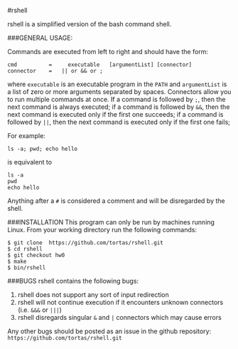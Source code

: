 #rshell 

rshell is a simplified version of the bash command shell. 

###GENERAL USAGE:


Commands are executed from left to right and should have the form:
```
cmd			 =     executable   [argumentList] [connector]
connector    =   || or && or ;	
```
where `executable` is an executable program in the `PATH` and `argumentList` is a list of zero or 
more arguments separated by spaces. Connectors allow you to run multiple commands at once.
	If a command is followed by `;`, then the next command is always executed;
	if a command is followed by `&&`, then the next command is executed only if the first one succeeds;
	if a command is followed by `||`, then the next command is executed only if the first one fails;

For example:
```
ls -a; pwd; echo hello
```
is equivalent to 
```
ls -a
pwd
echo hello
```

Anything after a `#` is considered a comment and will be disregarded by the shell.


###INSTALLATION
This program can only be run by machines running Linux. From your working directory run the following commands:
```
$ git clone  https://github.com/tortas/rshell.git
$ cd rshell
$ git checkout hw0
$ make
$ bin/rshell
```

###BUGS
rshell contains the following bugs:

1. rshell does not support any sort of input redirection
2. rshell will not continue execution if it encounters unknown connectors (i.e. `&&&` or `|||`)
3. rshell disregards singular `&` and `|` connectors which may cause errors

Any other bugs should be posted as an issue in the github repository:
	``https://github.com/tortas/rshell.git``
